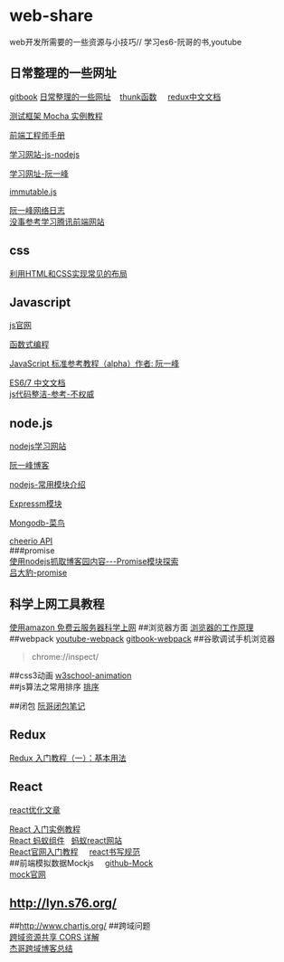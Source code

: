 # web-share
web开发所需要的一些资源与小技巧// 学习es6-阮哥的书,youtube
## 日常整理的一些网址      

[gitbook](https://breezetemple.gitbooks.io/how-to-use-gitbook/content/index.html)
[日常整理的一些网址](http://www.w3cfuns.com/notes/19125/e1c1e49a6034d18cf3dc7b6e50a3d18a.html)    [thunk函数](http://www.ruanyifeng.com/blog/2015/05/thunk.html)     [redux中文文档](http://cn.redux.js.org/docs/react-redux/api.html)

[测试框架 Mocha 实例教程](http://www.ruanyifeng.com/blog/2015/12/a-mocha-tutorial-of-examples.html)

[前端工程师手册](https://leohxj.gitbooks.io/front-end-database/content/html-and-css-basic/common-tag.html)

[学习网站-js-nodejs](http://javascript.ruanyifeng.com/nodejs/http.html)    

[学习网址-阮一峰](http://www.ruanyifeng.com/blog/2016/09/react-technology-stack.html)    

[immutable.js](https://github.com/camsong/blog)

[阮一峰网络日志](http://www.ruanyifeng.com/blog/archives.html)    
[没事参考学习腾讯前端网站](https://isux.tencent.com/)    
## css
[利用HTML和CSS实现常见的布局](https://segmentfault.com/a/1190000003931851)
## Javascript
[js官网](https://developer.mozilla.org/zh-CN/docs/Web/JavaScript)    

[函数式编程](https://llh911001.gitbooks.io/mostly-adequate-guide-chinese/content/)    

[JavaScript 标准参考教程（alpha）作者: 阮一峰](http://javascript.ruanyifeng.com/)

[ES6/7 中文文档](http://es6.ruanyifeng.com/)      
[js代码整洁-参考-不权威](https://github.com/alivebao/clean-code-js)    

## node.js
[nodejs学习网站](http://cnodejs.org/getstart)   

[阮一峰博客](http://javascript.ruanyifeng.com/nodejs/fs.html)

[nodejs-常用模块介绍](https://0532.gitbooks.io/nodejs/content/path/README.html)  

[Expressm模块](http://www.expressjs.com.cn/)    

[Mongodb-菜鸟](http://www.runoob.com/mongodb/mongodb-databases-documents-collections.html)

[cheerio API](https://cnodejs.org/topic/5203a71844e76d216a727d2e)     
###promise     
[使用nodejs抓取博客园内容---Promise模块探索](http://www.cnblogs.com/roverliang/p/5340902.html)    
[吕大豹-promise](http://www.cnblogs.com/lvdabao/p/es6-promise-1.html)
## 科学上网工具教程
[使用amazon 免费云服务器科学上网](https://segmentfault.com/a/1190000003101075)
##浏览器方面
[浏览器的工作原理](https://www.nihaoshijie.com.cn/index.php/archives/322)
##webpack
[youtube-webpack](https://www.youtube.com/watch?v=fGed9phNkto)
[gitbook-webpack](http://zhaoda.net/webpack-handbook/configuration.html)
##谷歌调试手机浏览器
>chrome://inspect/    

##css3动画
[w3school-animation](http://www.w3school.com.cn/css3/css3_animation.asp)    
##js算法之常用排序
[排序](https://segmentfault.com/a/1190000005144961)

##闭包
[阮哥闭包笔记](http://www.ruanyifeng.com/blog/2009/08/learning_javascript_closures.html)

## Redux
[Redux 入门教程（一）：基本用法](http://www.ruanyifeng.com/blog/2016/09/redux_tutorial_part_one_basic_usages.html)    
##  React

[react优化文章](http://imweb.io/topic/577512fe732b4107576230b9)


[React 入门实例教程](http://www.ruanyifeng.com/blog/2015/03/react.html)    
[React 蚂蚁组件](https://ant.design/components/modal/)   
[蚂蚁react网站](http://09x.ant.design/components/validation/)    
[React官网入门教程](http://reactjs.cn/react/docs/getting-started-zh-CN.html)    
[react书写规范](https://github.com/dwqs/react-style-guide/blob/master/readme.md)    
##前端模拟数据Mockjs    
[github-Mock](https://github.com/nuysoft/Mock/wiki/Getting-Started)     
[mock官网](http://mockjs.com/examples.html#Boolean)    

## http://lyn.s76.org/

##http://www.chartjs.org/
##跨域问题    
[跨域资源共享 CORS 详解](http://www.ruanyifeng.com/blog/2016/04/cors.html)    
[杰哥跨域博客总结](http://lyn.s76.org/2016/06/09/ios8-cors-prefilght/)
